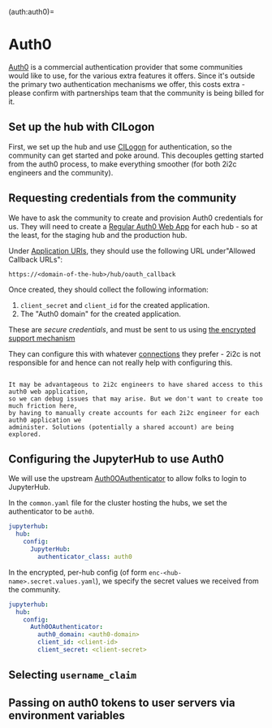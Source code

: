 (auth:auth0)=
# Auth0

[Auth0](https://auth0.com/) is a commercial authentication provider that some communities
would like to use, for the various extra features it offers. Since it's outside the primary
two authentication mechanisms we offer, this costs extra - please confirm with partnerships
team that the community is being billed for it.

## Set up the hub with CILogon

First, we set up the hub and use [CILogon](auth:cilogon) for authentication, so the community
can get started and poke around. This decouples getting started from the auth0 process,
to make everything smoother (for both 2i2c engineers and the community).

## Requesting credentials from the community

We have to ask the community to create and provision Auth0 credentials for us. They will need
to create a [Regular Auth0 Web App](https://auth0.com/docs/get-started/auth0-overview/create-applications/regular-web-apps)
for each hub - so at the least, for the staging hub and the production hub.

Under [Application URIs](https://auth0.com/docs/get-started/applications/application-settings#application-uris),
they should use the following URL under"Allowed Callback URLs":

`https://<domain-of-the-hub>/hub/oauth_callback`

Once created, they should collect the following information:

1. `client_secret` and `client_id` for the created application.
2. The "Auth0 domain" for the created application.

These are *secure credentials*, and must be sent to us using [the encrypted support mechanism](https://docs.2i2c.org/support/#send-us-encrypted-content)

They can configure this with whatever [connections](https://auth0.com/docs/connections) they
prefer - 2i2c is not responsible for and hence can not really help with configuring this.

```{note}

It may be advantageous to 2i2c engineers to have shared access to this auth0 web application,
so we can debug issues that may arise. But we don't want to create too much friction here,
by having to manually create accounts for each 2i2c engineer for each auth0 application we
administer. Solutions (potentially a shared account) are being explored.
```

## Configuring the JupyterHub to use Auth0

We will use the upstream [Auth0OAuthenticator](https://github.com/jupyterhub/oauthenticator/blob/main/oauthenticator/auth0.py)
to allow folks to login to JupyterHub.

In the `common.yaml` file for the cluster hosting the hubs, we set the authenticator to be `auth0`.

```yaml
jupyterhub:
  hub:
    config:
      JupyterHub:
        authenticator_class: auth0
```

In the encrypted, per-hub config (of form `enc-<hub-name>.secret.values.yaml`), we specify the secret values
we received from the community.

```yaml
jupyterhub:
  hub:
    config:
      Auth0OAuthenticator:
        auth0_domain: <auth0-domain>
        client_id: <client-id>
        client_secret: <client-secret>
```

## Selecting `username_claim`

## Passing on auth0 tokens to user servers via environment variables